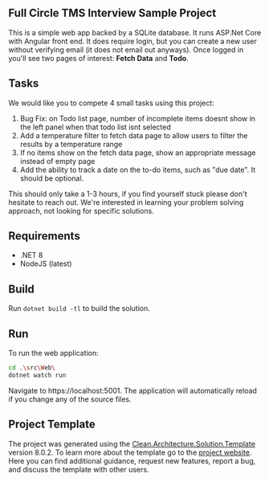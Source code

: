 ﻿## Full Circle TMS Interview Sample Project

This is a simple web app backed by a SQLite database. It runs ASP.Net Core with Angular front end.
It does require login, but you can create a new user without verifying email (it does not email out anyways).
Once logged in you'll see two pages of interest: **Fetch Data** and **Todo**.

## Tasks

We would like you to compete 4 small tasks using this project:

1. Bug Fix: on Todo list page, number of incomplete items doesnt show in the left panel when that todo list isnt selected
1. Add a temperature filter to fetch data page to allow users to filter the results by a temperature range
1. If no items show on the fetch data page, show an appropriate message instead of empty page
1. Add the ability to track a date on the to-do items, such as "due date". It should be optional.

This should only take a 1-3 hours, if you find yourself stuck please don't hesitate to reach out. 
We're interested in learning your problem solving approach, not looking for specific solutions.

## Requirements

- .NET 8
- NodeJS (latest)

## Build

Run `dotnet build -tl` to build the solution.

## Run

To run the web application:

```bash
cd .\src\Web\
dotnet watch run
```

Navigate to https://localhost:5001. The application will automatically reload if you change any of the source files.

## Project Template

The project was generated using the [Clean.Architecture.Solution.Template](https://github.com/jasontaylordev/FctmsDemoApp) version 8.0.2. To learn more about the 
template go to the [project website](https://github.com/jasontaylordev/CleanArchitecture). Here you can find additional 
guidance, request new features, report a bug, and discuss the template with other users.